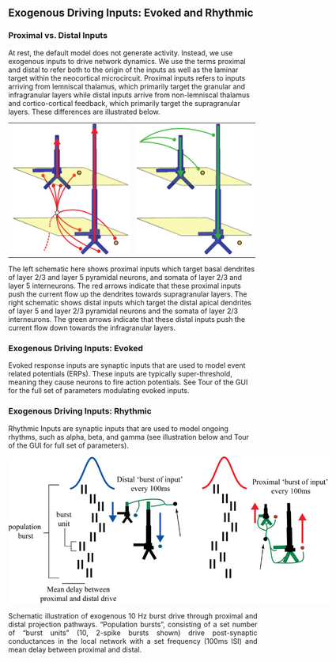 ## Exogenous Driving Inputs: Evoked and Rhythmic ##

### Proximal vs. Distal Inputs ###
At rest, the default model does not generate activity. Instead, we use exogenous inputs to drive network dynamics. We use the terms proximal and distal to refer both to the origin of the inputs as well as the laminar target within the neocortical microcircuit. Proximal inputs refers to inputs arriving from lemniscal thalamus, which primarily target the granular and infragranular layers while distal inputs arrive from non-lemniscal thalamus and cortico-cortical feedback, which primarily target the supragranular layers. These differences are illustrated below.

<div class="stylefig" style="max-width: 500px;">
  <table>
    <tr>
    <td width="50%">
      <a href="https://raw.githubusercontent.com/jonescompneurolab/hnn-under_the_hood/master/html-styling/images/prox-drive.png">
        <img class="imgcenter100" src="https://raw.githubusercontent.com/jonescompneurolab/hnn-under_the_hood/master/html-styling/images/prox-drive.png" alt="prox-drive"/>
      </a>
    </td>
      <td width="50%">
        <a href="https://raw.githubusercontent.com/jonescompneurolab/hnn-under_the_hood/master/html-styling/images/dist-drive.png">
          <img class="imgcenter100" src="https://raw.githubusercontent.com/jonescompneurolab/hnn-under_the_hood/master/html-styling/images/dist-drive.png" alt="dist-drive"/>
        </a>
      </td>
    </tr>
  </table>
</div>

The left schematic here shows proximal inputs which target basal dendrites of layer 2/3 and layer 5 pyramidal neurons, and somata of layer 2/3 and layer 5 interneurons. The red arrows indicate that these proximal inputs push the current flow up the dendrites towards supragranular layers. The right schematic shows distal inputs which target the distal apical dendrites of layer 5 and layer 2/3 pyramidal neurons and the somata of layer 2/3 interneurons. The green arrows indicate that these distal inputs push the current flow down towards the infragranular layers.

### Exogenous Driving Inputs: Evoked ###

Evoked response inputs are synaptic inputs that are used to model event related potentials (ERPs). These inputs are typically super-threshold, meaning they cause neurons to fire action potentials. See Tour of the GUI for the full set of parameters modulating evoked inputs.


### Exogenous Driving Inputs: Rhythmic ###

Rhythmic Inputs are synaptic inputs that are used to model ongoing rhythms, such as alpha, beta, and gamma (see illustration below and Tour of the GUI for full set of parameters).

<div class="stylefig">
  <a href="https://raw.githubusercontent.com/jonescompneurolab/hnn-under_the_hood/master/html-styling/images/burst-desc.png">
    <img class="imgcenter100" src="https://raw.githubusercontent.com/jonescompneurolab/hnn-under_the_hood/master/html-styling/images/burst-desc.png" alt="burst-desc" style="max-width:650px;"/>
  </a>
  <p style="text-align:justify;">
    Schematic illustration of exogenous 10 Hz burst drive through proximal and distal projection pathways.  “Population bursts”, consisting of a set number of “burst units” (10, 2-spike bursts shown)  drive post-synaptic conductances in the local network with a set frequency (100ms ISI) and mean delay between proximal and distal.
  </p>
</div>

<br><br>
